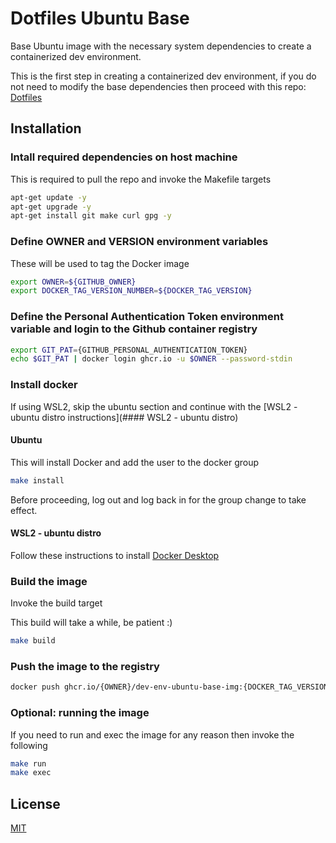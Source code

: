 # Dotfiles Ubuntu Base

Base Ubuntu image with the necessary system dependencies to create a containerized 
dev environment.

This is the first step in creating a containerized dev environment, if you do
not need to modify the base dependencies then proceed with this repo: 
[Dotfiles](https://gtihub.com/florez-carlos/dotfiles) 

## Installation

### Intall required dependencies on host machine

This is required to pull the repo and invoke the Makefile targets

```bash
apt-get update -y
apt-get upgrade -y
apt-get install git make curl gpg -y
```

### Define OWNER and VERSION environment variables

These will be used to tag the Docker image

```bash
export OWNER=${GITHUB_OWNER}
export DOCKER_TAG_VERSION_NUMBER=${DOCKER_TAG_VERSION}
```

### Define the Personal Authentication Token environment variable and login to the Github container registry

```bash
export GIT_PAT={GITHUB_PERSONAL_AUTHENTICATION_TOKEN}
echo $GIT_PAT | docker login ghcr.io -u $OWNER --password-stdin
```

### Install docker

If using WSL2, skip the ubuntu section and continue with the [WSL2 - ubuntu distro instructions](#### WSL2 - ubuntu distro)

#### Ubuntu

This will install Docker and add the user to the docker group

```bash
make install
```

Before proceeding, log out and log back in for the group change to take effect.

#### WSL2 - ubuntu distro

Follow these instructions to install [Docker Desktop](https://docs.docker.com/desktop/windows/install/)


### Build the image

Invoke the build target

This build will take a while, be patient :)

```bash
make build
```

### Push the image to the registry


```bash
docker push ghcr.io/{OWNER}/dev-env-ubuntu-base-img:{DOCKER_TAG_VERSION_NUMBER}
```

### Optional: running the image

If you need to run and exec the image for any reason then invoke the following

```bash
make run
make exec
```

## License
[MIT](https://choosealicense.com/licenses/mit/)
